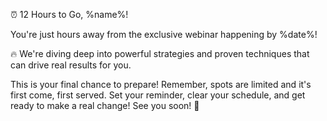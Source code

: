 ⏰ 12 Hours to Go, %name%\!

You\'re just hours away from the exclusive webinar happening by %date%\!

🔥 We\'re diving deep into powerful strategies and proven techniques that can drive real results for
you\.

This is your final chance to prepare\!
Remember\, spots are limited and it\'s first come\, first served\.
Set your reminder\, clear your schedule\, and get ready to make a real change\! See you soon\! 🚀